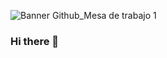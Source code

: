 ![Banner Github_Mesa de trabajo 1](https://user-images.githubusercontent.com/71783387/132382070-84cb0340-d780-4607-93ea-f77ce4d5de57.png)
### Hi there 👋

<!--
<p align="center">
  <img src="https://user-images.githubusercontent.com/71783387/132381531-4ce59c75-9168-483f-954a-648a4b2d9167.png" width="100%" title="Intro Card" alt="Intro Card">
</p>
- 🔭 I’m currently working on ...
- 🌱 I’m currently learning ...
- 👯 I’m looking to collaborate on ...
- 🤔 I’m looking for help with ...
- 💬 Ask me about ...
- 📫 How to reach me: ...
- 😄 Pronouns: ...
- ⚡ Fun fact: ...
-->
